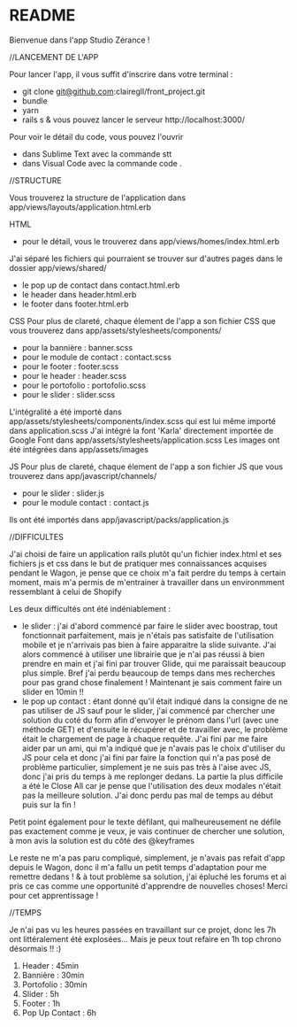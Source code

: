 # README

Bienvenue dans l'app Studio Zérance !

//LANCEMENT DE L'APP

Pour lancer l'app, il vous suffit d'inscrire dans votre terminal :
- git clone git@github.com:clairegll/front_project.git
- bundle
- yarn
- rails s & vous pouvez lancer le serveur http://localhost:3000/

Pour voir le détail du code, vous pouvez l'ouvrir
- dans Sublime Text avec la commande stt
- dans Visual Code avec la commande code .

//STRUCTURE

Vous trouverez la structure de l'application dans app/views/layouts/application.html.erb

HTML
- pour le détail, vous le trouverez dans app/views/homes/index.html.erb

J'ai séparé les fichiers qui pourraient se trouver sur d'autres pages dans le dossier app/views/shared/
  - le pop up de contact dans contact.html.erb
  - le header dans header.html.erb
  - le footer dans footer.html.erb

CSS
Pour plus de clareté, chaque élement de l'app a son fichier CSS que vous trouverez dans app/assets/stylesheets/components/
- pour la bannière : banner.scss
- pour le module de contact : contact.scss
- pour le footer : footer.scss
- pour le header : header.scss
- pour le portofolio : portofolio.scss
- pour le slider : slider.scss

L'intégralité a été importé dans app/assets/stylesheets/components/index.scss qui est lui même importé dans application.scss
J'ai intégré la font 'Karla' directement importée de Google Font dans app/assets/stylesheets/application.scss
Les images ont été intégrées dans app/assets/images

JS
Pour plus de clareté, chaque élement de l'app a son fichier JS que vous trouverez dans app/javascript/channels/
- pour le slider : slider.js
- pour le module contact : contact.js

Ils ont été importés dans app/javascript/packs/application.js

//DIFFICULTES

J'ai choisi de faire un application rails plutôt qu'un fichier index.html et ses fichiers js et css dans le but de pratiquer mes connaissances acquises pendant le Wagon, je pense que ce choix m'a fait perdre du temps à certain moment, mais m'a permis de m'entrainer à travailler dans un environmment ressemblant à celui de Shopify

Les deux difficultés ont été indéniablement :
- le slider : j'ai d'abord commencé par faire le slider avec boostrap, tout fonctionnait parfaitement, mais je n'étais pas satisfaite de l'utilisation mobile et je n'arrivais pas bien à faire apparaitre la slide suivante.
J'ai alors commencé à utiliser une librairie que je n'ai pas réussi à bien prendre en main et j'ai fini par trouver Glide, qui me paraissait beaucoup plus simple. Bref j'ai perdu beaucoup de temps dans mes recherches pour pas grand chose finalement ! Maintenant je sais comment faire un slider en 10min !!
- le pop up contact : étant donné qu'il était indiqué dans la consigne de ne pas utiliser de JS sauf pour le slider, j'ai commencé par chercher une solution du coté du form afin d'envoyer le prénom dans l'url (avec une méthode GET) et d'ensuite le récupérer et de travailler avec, le problème était le chargement de page à chaque requête.
J'ai fini par me faire aider par un ami, qui m'a indiqué que je n'avais pas le choix d'utiliser du JS pour cela et donc j'ai fini par faire la fonction qui n'a pas posé de problème particulier, simplement je ne suis pas très à l'aise avec JS, donc j'ai pris du temps à me replonger dedans.
La partie la plus difficile a été le Close All car je pense que l'utilisation des deux modales n'était pas la meilleure solution. J'ai donc perdu pas mal de temps au début puis sur la fin !

Petit point également pour le texte défilant, qui malheureusement ne défile pas exactement comme je veux, je vais continuer de chercher une solution, à mon avis la solution est du côté des @keyframes

Le reste ne m'a pas paru compliqué, simplement, je n'avais pas refait d'app depuis le Wagon, donc il m'a fallu un petit temps d'adaptation pour me remettre dedans !
& à tout problème sa solution, j'ai épluché les forums et ai pris ce cas comme une opportunité d'apprendre de nouvelles choses! Merci pour cet apprentissage !

//TEMPS

Je n'ai pas vu les heures passées en travaillant sur ce projet, donc les 7h ont littéralement été explosées... Mais je peux tout refaire en 1h top chrono désormais !! :)

1. Header : 45min
2. Bannière : 30min
3. Portofolio : 30min
4. Slider : 5h
5. Footer : 1h
6. Pop Up Contact : 6h
